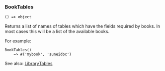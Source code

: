 ### BookTables

``` suneido
() => object
```

Returns a list of names of tables which have the fields required by books.
In most cases this will be a list of the available books.

For example:

``` suneido
BookTables()
    => #('mybook', 'suneidoc')
```

See also: [LibraryTables](<LibraryTables.md>)